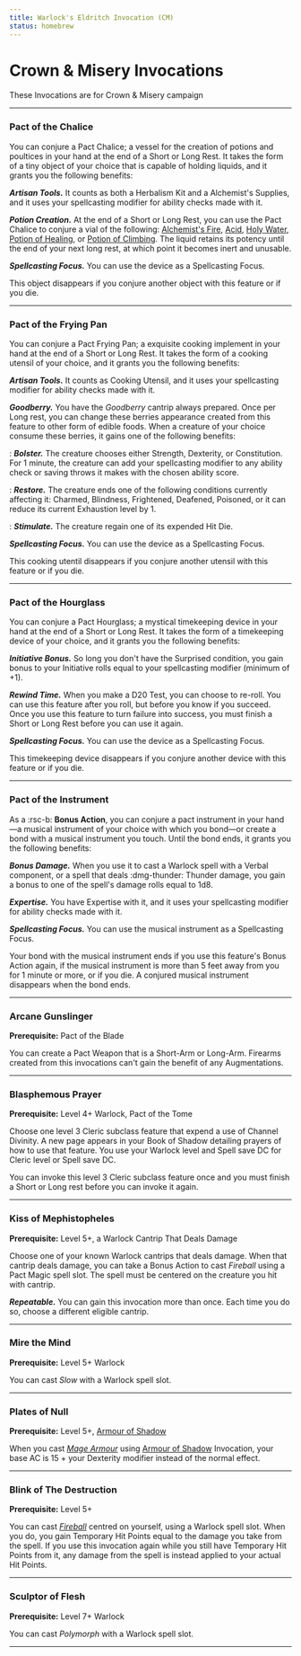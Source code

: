```yaml
---
title: Warlock's Eldritch Invocation (CM)
status: homebrew
---
```


# Crown & Misery Invocations

These Invocations are for Crown & Misery campaign

---

### Pact of the Chalice

You can conjure a Pact Chalice; a vessel for the creation of potions and poultices in your hand at the end of a Short or Long Rest. It takes the form of a tiny object of your choice that is capable of holding liquids, and it grants you the following benefits:

***Artisan Tools.*** It counts as both a Herbalism Kit and a Alchemist's Supplies, and it uses your spellcasting modifier for ability checks made with it.

***Potion Creation.*** At the end of a Short or Long Rest, you can use the Pact Chalice to conjure a vial of the following: [Alchemist's Fire], [Acid], [Holy Water], [Potion of Healing], or [Potion of Climbing]. The liquid retains its potency until the end of your next long rest, at which point it becomes inert and unusable.

***Spellcasting Focus.*** You can use the device as a Spellcasting Focus.

This object disappears if you conjure another object with this feature or if you die.

[Alchemist's Fire]: ../../../equipment/adventuring-gear/item.md#alchemists-fire

[Acid]: ../../../equipment/adventuring-gear/item.md#acid

[Holy Water]: ../../../equipment/adventuring-gear/item.md#holy-water

[Potion of Healing]: ../../../equipment/consumeables/potion.md#potion-of-healing

[Potion of Climbing]: ../../../equipment/consumeables/potion.md#potion-of-climbing

---

### Pact of the Frying Pan

You can conjure a Pact Frying Pan; a exquisite cooking implement in your hand at the end of a Short or Long Rest. It takes the form of a cooking utensil of your choice, and it grants you the following benefits:

***Artisan Tools.*** It counts as Cooking Utensil, and it uses your spellcasting modifier for ability checks made with it.

***Goodberry.*** You have the *Goodberry* cantrip always prepared. Once per Long rest, you can change these berries appearance created from this feature to other form of edible foods. When a creature of your choice consume these berries, it gains one of the following benefits:

:   ***Bolster.*** The creature chooses either Strength, Dexterity, or Constitution. For 1 minute, the creature can add your spellcasting modifier to any ability check or saving throws it makes with the chosen ability score.

:   ***Restore.*** The creature ends one of the following conditions currently affecting it: Charmed, Blindness, Frightened, Deafened, Poisoned, or it can reduce its current Exhaustion level by 1.

:   ***Stimulate.*** The creature regain one of its expended Hit Die.

***Spellcasting Focus.*** You can use the device as a Spellcasting Focus.

This cooking utentil disappears if you conjure another utensil with this feature or if you die.

---

### Pact of the Hourglass

You can conjure a Pact Hourglass; a mystical timekeeping device in your hand at the end of a Short or Long Rest. It takes the form of a timekeeping device of your choice, and it grants you the following benefits:

***Initiative Bonus.*** So long you don't have the Surprised condition, you gain bonus to your Initiative rolls equal to your spellcasting modifier (minimum of +1).

***Rewind Time.*** When you make a D20 Test, you can choose to re-roll. You can use this feature after you roll, but before you know if you succeed. Once you use this feature to turn failure into success, you must finish a Short or Long Rest before you can use it again.

***Spellcasting Focus.*** You can use the device as a Spellcasting Focus.

This timekeeping device disappears if you conjure another device with this feature or if you die.

---

### Pact of the Instrument

As a :rsc-b: **Bonus Action**, you can conjure a pact instrument in your hand—a musical instrument of your choice with which you bond—or create a bond with a musical instrument you touch. Until the bond ends, it grants you the following benefits:

***Bonus Damage.*** When you use it to cast a Warlock spell with a Verbal component, or a spell that deals :dmg-thunder: Thunder damage, you gain a bonus to one of the spell's damage rolls equal to 1d8.

***Expertise.*** You have Expertise with it, and it uses your spellcasting modifier for ability checks made with it.

***Spellcasting Focus.*** You can use the musical instrument as a Spellcasting Focus.

Your bond with the musical instrument ends if you use this feature's Bonus Action again, if the musical instrument is more than 5 feet away from you for 1 minute or more, or if you die. A conjured musical instrument disappears when the bond ends.

---

### Arcane Gunslinger

**Prerequisite:** Pact of the Blade

You can create a Pact Weapon that is a Short-Arm or Long-Arm. Firearms created from this invocations can't gain the benefit of any Augmentations.


---

### Blasphemous Prayer

**Prerequisite:** Level 4+ Warlock, Pact of the Tome

Choose one level 3 Cleric subclass feature that expend a use of Channel Divinity. A new page appears in your Book of Shadow detailing prayers of how to use that feature. You use your Warlock level and Spell save DC for Cleric level or Spell save DC.

You can invoke this level 3 Cleric subclass feature once and you must finish a Short or Long rest before you can invoke it again.

---

### Kiss of Mephistopheles

**Prerequisite:** Level 5+, a Warlock Cantrip That Deals Damage

Choose one of your known Warlock cantrips that deals damage. When that cantrip deals damage, you can take a Bonus Action to cast *Fireball* using a Pact Magic spell slot. The spell must be centered on the creature you hit with cantrip.

***Repeatable.*** You can gain this invocation more than once. Each time you do so, choose a different eligible cantrip.

---

### Mire the Mind

**Prerequisite:** Level 5+ Warlock

You can cast *Slow* with a Warlock spell slot.

---

### Plates of Null

**Prerequisite:** Level 5+, [Armour of Shadow](phb24.md#armour-of-shadows)

When you cast *[Mage Armour](../../../spells/description/core/level-1.md#mage-armour)* using [Armour of Shadow](phb24.md#armour-of-shadows) Invocation, your base AC is 15 + your Dexterity modifier instead of the normal effect.

---

### Blink of The Destruction

**Prerequisite:** Level 5+

You can cast *[Fireball](../../../spells/description/core/level-3.md#fireball)* centred on yourself, using a Warlock spell slot. When you do, you gain Temporary Hit Points equal to the damage you take from the spell. If you use this invocation again while you still have Temporary Hit Points from it, any damage from the spell is instead applied to your actual Hit Points.

---

### Sculptor of Flesh

**Prerequisite:** Level 7+ Warlock

You can cast *Polymorph* with a Warlock spell slot.

---

